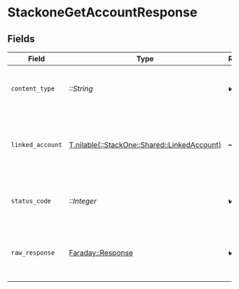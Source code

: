 # StackoneGetAccountResponse


## Fields

| Field                                                                                | Type                                                                                 | Required                                                                             | Description                                                                          |
| ------------------------------------------------------------------------------------ | ------------------------------------------------------------------------------------ | ------------------------------------------------------------------------------------ | ------------------------------------------------------------------------------------ |
| `content_type`                                                                       | *::String*                                                                           | :heavy_check_mark:                                                                   | HTTP response content type for this operation                                        |
| `linked_account`                                                                     | [T.nilable(::StackOne::Shared::LinkedAccount)](../../models/shared/linkedaccount.md) | :heavy_minus_sign:                                                                   | The account with the given identifier was retrieved.                                 |
| `status_code`                                                                        | *::Integer*                                                                          | :heavy_check_mark:                                                                   | HTTP response status code for this operation                                         |
| `raw_response`                                                                       | [Faraday::Response](https://www.rubydoc.info/gems/faraday/Faraday/Response)          | :heavy_check_mark:                                                                   | Raw HTTP response; suitable for custom response parsing                              |